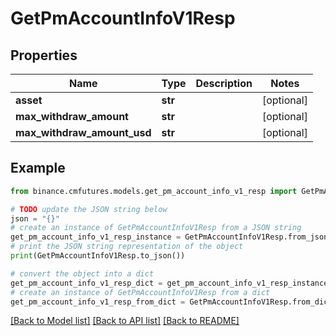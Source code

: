 # GetPmAccountInfoV1Resp


## Properties

Name | Type | Description | Notes
------------ | ------------- | ------------- | -------------
**asset** | **str** |  | [optional] 
**max_withdraw_amount** | **str** |  | [optional] 
**max_withdraw_amount_usd** | **str** |  | [optional] 

## Example

```python
from binance.cmfutures.models.get_pm_account_info_v1_resp import GetPmAccountInfoV1Resp

# TODO update the JSON string below
json = "{}"
# create an instance of GetPmAccountInfoV1Resp from a JSON string
get_pm_account_info_v1_resp_instance = GetPmAccountInfoV1Resp.from_json(json)
# print the JSON string representation of the object
print(GetPmAccountInfoV1Resp.to_json())

# convert the object into a dict
get_pm_account_info_v1_resp_dict = get_pm_account_info_v1_resp_instance.to_dict()
# create an instance of GetPmAccountInfoV1Resp from a dict
get_pm_account_info_v1_resp_from_dict = GetPmAccountInfoV1Resp.from_dict(get_pm_account_info_v1_resp_dict)
```
[[Back to Model list]](../README.md#documentation-for-models) [[Back to API list]](../README.md#documentation-for-api-endpoints) [[Back to README]](../README.md)


